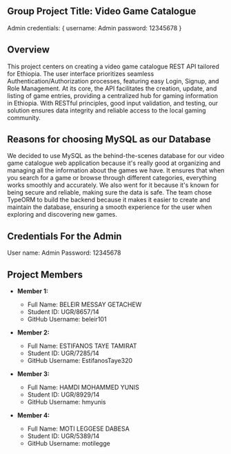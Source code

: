 ## Group Project Title: Video Game Catalogue
Admin credentials: {
username: Admin
password: 12345678
}
## Overview

This project centers on creating a video game catalogue REST API tailored for Ethiopia. The user interface prioritizes seamless Authentication/Authorization processes, featuring easy Login, Signup, and Role Management. At its core, the API facilitates the creation, update, and listing of game entries, providing a centralized hub for gaming information in Ethiopia. With RESTful principles, good input validation, and testing, our solution ensures data integrity and reliable access to the local gaming community.

## Reasons for choosing MySQL as our Database

We decided to use MySQL as the behind-the-scenes database for our video game catalogue web application because it's really good at organizing and managing all the information about the games we have. It ensures that when you search for a game or browse through different categories, everything works smoothly and accurately. We also went for it because it's known for being secure and reliable, making sure the data is safe. The team chose TypeORM to build the backend because it makes it easier to create and maintain the database, ensuring a smooth experience for the user when exploring and discovering new games.

## Credentials For the Admin

User name: Admin
Password: 12345678

## Project Members

- **Member 1:**

  - Full Name: BELEIR MESSAY GETACHEW
  - Student ID: UGR/8657/14
  - GitHub Username: beleir101

- **Member 2:**

  - Full Name: ESTIFANOS TAYE TAMIRAT
  - Student ID: UGR/7285/14
  - GitHub Username: EstifanosTaye320

- **Member 3:**

  - Full Name: HAMDI MOHAMMED YUNIS
  - Student ID: UGR/8929/14
  - GitHub Username: hmyunis

- **Member 4:**
  - Full Name: MOTI LEGGESE DABESA
  - Student ID: UGR/5389/14
  - GitHub Username: motilegge
